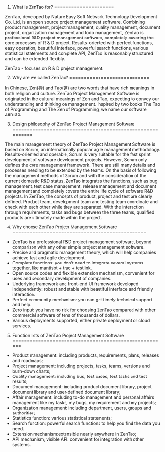 1. What is ZenTao for?
=====================

ZenTao, developed by Nature Easy Soft Network Technology Development Co. Ltd, is an open source project management software. Combining product management, project management, quality management, document project, organization management and todo management, ZenTao is professional R&D project management software, completely covering the core processes of R & D project. Results-oriented with perfect functions, easy operation, beautiful interface, powerful search functions, various statistical statements and complete API, ZenTao is reasonably structured and can be extended flexibly.

ZenTao - focuses on R & D project management.

2. Why are we called ZenTao?
============================

In Chinese, Zen(禅) and Tao(道) are two words that have rich meanings in both religion and culture. ZenTao Project Management Software is originated in the cultural meanings of Zen and Tao, expecting to convey our understanding and thinking on management. Inspired by two books The Tao of Programming and The Zen of Programming, we name our software ZenTao.

3. Design philosophy of ZenTao Project Management Software
==========================================================

The main management theory of ZenTao Project Management Software is based on Scrum, an internationally popular agile management methodology. Results-oriented and operable, Scrum is very suitable for the fast sprint development of software development projects. However, Scrum only defines the core management framework. There are still many details and processes needing to be extended by the teams. On the basis of following the management methods of Scrum and with the consideration of the current domestic R&D status, ZenTao integrates the functions, such as bug management, test case management, release management and document management and completely covers the entire life cycle of software R&D projects. In ZenTao, the concepts of product, project and test are clearly defined. Product team, development team and testing team coordinate and check with each other while they are separated. With the interaction through requirements, tasks and bugs between the three teams, qualified products are ultimately made within the project.

4. Why choose ZenTao Project Management Software
===============================================

* ZenTao is a professional R&D project management software, beyond comparison with any other simple project management software.
* Precise and pragmatic management theory, which will help companies achieve fast and agile development.
* Complete functions: you don’t need to integrate several systems together, like mantisbt + trac + testlink.
* Open source codes and flexible extension mechanism, convenient for uses and secondary development of companies.
* Underlying framework and front-end UI framework developed independently: robust and stable with beautiful interface and friendly interaction.
* Perfect community mechanism:  you can get timely technical support and help.
* Zero input: you have no risk for choosing ZenTao compared with other commercial software of tens of thousands of dollars.
* Various deployments supported, either private deployment or cloud services.

5. Function lists of ZenTao Project Management Software
======================================================

* Product management: including products, requirements, plans, releases and roadmaps;
* Project management: including projects, tasks, teams, versions and burn-down charts;
* Quality management: including bus, test cases, test tasks and test results;
* Document management: including product document library, project document library and user-defined document library;
* Affair management: including to-do management and personal affairs management like my tasks, my bugs, my requirement and my projects;
* Organization management: including department, users, groups and authorities;
* Statistics function: various statistical statements;
* Search function: powerful search functions to help you find the data you need.
* Extension mechanism:extensible nearly anywhere in ZenTao;
* API mechanism, visible API: convenient for integration with other systems.
